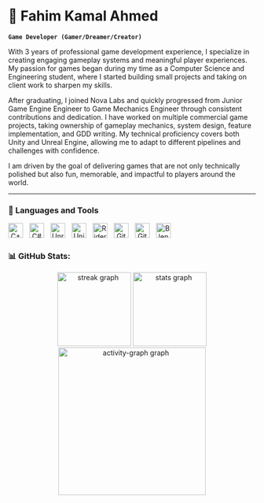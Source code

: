 # 💫 Fahim Kamal Ahmed

**`Game Developer (Gamer/Dreamer/Creator)`**

With 3 years of professional game development experience, I specialize in creating engaging gameplay systems and meaningful player experiences. My passion for games began during my time as a Computer Science and Engineering student, where I started building small projects and taking on client work to sharpen my skills.

After graduating, I joined Nova Labs and quickly progressed from Junior Game Engine Engineer to Game Mechanics Engineer through consistent contributions and dedication. I have worked on multiple commercial game projects, taking ownership of gameplay mechanics, system design, feature implementation, and GDD writing. My technical proficiency covers both Unity and Unreal Engine, allowing me to adapt to different pipelines and challenges with confidence.

I am driven by the goal of delivering games that are not only technically polished but also fun, memorable, and impactful to players around the world.

---                    

### 🧰 Languages and Tools

<div align="center">
          <img align="left" alt="C++" width="30px" style="padding-right:10px;" src="https://cdn.jsdelivr.net/gh/devicons/devicon@latest/icons/cplusplus/cplusplus-original.svg" />
          <img align="left" alt="C#" width="30px" style="padding-right:10px;" src="https://cdn.jsdelivr.net/gh/devicons/devicon@latest/icons/csharp/csharp-original.svg" />
          <img align="left" alt="UnrealEngine" width="30px" style="padding-right:10px;" src="https://cdn.jsdelivr.net/gh/devicons/devicon@latest/icons/unrealengine/unrealengine-original.svg" />
          <img align="left" alt="Unity" width="30px" style="padding-right:10px;" src="https://cdn.jsdelivr.net/gh/devicons/devicon@latest/icons/unity/unity-original.svg"/>
          <img align="left" alt="Rider" width="30px" style="padding-right:10px;" src="https://cdn.jsdelivr.net/gh/devicons/devicon@latest/icons/rider/rider-original.svg" />
          <img align="left" alt="Git" width="30px" style="padding-right:10px;" src="https://cdn.jsdelivr.net/gh/devicons/devicon/icons/git/git-original.svg" />
          <img align="left" alt="GitHub" width="30px" style="padding-right:10px;" src="https://cdn.jsdelivr.net/gh/devicons/devicon/icons/github/github-original.svg" />
          <img align="left" alt="Blender" width="30px" style="padding-right:10px;" src="https://cdn.jsdelivr.net/gh/devicons/devicon@latest/icons/blender/blender-original.svg" />
</div>
<br />

#

### 📊 GitHub Stats:
<div align="center">
  <img src="https://nirzak-streak-stats.vercel.app/?user=FahimKamal&locale=en&mode=daily&theme=dracula&hide_border=false&border_radius=5" height="150" alt="streak graph"  />
  <img src="https://github-readme-stats.vercel.app/api?username=FahimKamal&hide_title=false&hide_rank=false&show_icons=true&include_all_commits=true&count_private=true&disable_animations=false&theme=dracula&locale=en&hide_border=false" height="150" alt="stats graph"  />
<!--   <img src="https://github-readme-stats.vercel.app/api/top-langs?username=FahimKamal&locale=en&hide_title=false&layout=compact&card_width=320&langs_count=5&theme=dracula&hide_border=false" height="150" alt="languages graph"  /> -->
<!--   <img src="https://github-profile-trophy.vercel.app?username=FahimKamal&theme=dracula&column=8&row=1&margin-w=8&margin-h=8&no-bg=false&no-frame=false&order=4" height="300" alt="trophy graph"  /> -->
  <img src="https://github-readme-activity-graph.vercel.app/graph?username=FahimKamal&radius=16&theme=react&area=true&order=5" height="300" alt="activity-graph graph"  />
  
</div>

